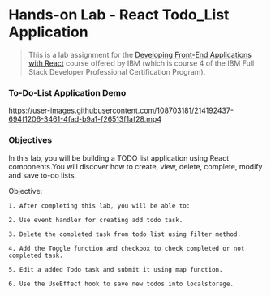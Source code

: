 # Hands-on Lab - React Todo_List Application

> This is a lab assignment for the [Developing Front-End Applications with React](https://www.coursera.org/professional-certificates/ibm-full-stack-cloud-developer)
  course offered by IBM (which is course 4 of the IBM Full Stack Developer Professional Certification Program).

### To-Do-List Application Demo
https://user-images.githubusercontent.com/108703181/214192437-694f1206-3461-4fad-b9a1-f26513f1af28.mp4

### Objectives
In this lab, you will be building a TODO list application using React components.You will discover how to create, view, delete, complete, modify and save to-do lists.

Objective:

    1. After completing this lab, you will be able to:

    2. Use event handler for creating add todo task.

    3. Delete the completed task from todo list using filter method.

    4. Add the Toggle function and checkbox to check completed or not completed task.

    5. Edit a added Todo task and submit it using map function.

    6. Use the UseEffect hook to save new todos into localstorage.


